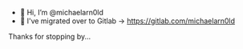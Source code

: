 - 👋 Hi, I’m @michaelarn0ld
- 👀 I've migrated over to Gitlab -> https://gitlab.com/michaelarn0ld

Thanks for stopping by...

<!---
michaelarn0ld/michaelarn0ld is a ✨ special ✨ repository because its `README.md` (this file) appears on your GitHub profile.
You can click the Preview link to take a look at your changes.
--->
